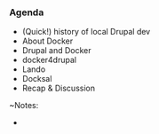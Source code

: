 ### Agenda

* (Quick!) history of local Drupal dev
* About Docker
* Drupal and Docker
* docker4drupal
* Lando
* Docksal
* Recap & Discussion

~Notes:

* 
